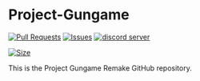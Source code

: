 # Project-Gungame
[![Pull Requests](https://img.shields.io/github/issues-pr/wally-pacmero/Project-Gungame)](https://github.com/wally-pacmero/Project-Gungame/pulls)
[![Issues](https://img.shields.io/github/issues/wally-pacmero/Project-Gungame)](https://github.com/wally-pacmero/Project-Gungame/issues)
[![discord server](https://img.shields.io/discord/632469311302139904?color=36393F&label=Discord%20Server&logo=discord)](https://discord.gg/mJmjZBupYJ)

[![Size](https://img.shields.io/github/repo-size/wally-pacmero/Project-Gungame)](/)

This is the Project Gungame Remake GitHub repository.
